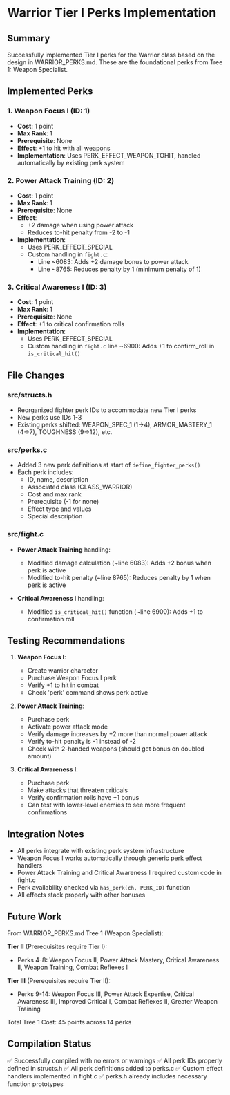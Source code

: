 # Warrior Tier I Perks Implementation

## Summary
Successfully implemented Tier I perks for the Warrior class based on the design in WARRIOR_PERKS.md. These are the foundational perks from Tree 1: Weapon Specialist.

## Implemented Perks

### 1. Weapon Focus I (ID: 1)
- **Cost**: 1 point
- **Max Rank**: 1
- **Prerequisite**: None
- **Effect**: +1 to hit with all weapons
- **Implementation**: Uses PERK_EFFECT_WEAPON_TOHIT, handled automatically by existing perk system

### 2. Power Attack Training (ID: 2)
- **Cost**: 1 point
- **Max Rank**: 1
- **Prerequisite**: None
- **Effect**: 
  - +2 damage when using power attack
  - Reduces to-hit penalty from -2 to -1
- **Implementation**: 
  - Uses PERK_EFFECT_SPECIAL
  - Custom handling in `fight.c`:
    - Line ~6083: Adds +2 damage bonus to power attack
    - Line ~8765: Reduces penalty by 1 (minimum penalty of 1)

### 3. Critical Awareness I (ID: 3)
- **Cost**: 1 point
- **Max Rank**: 1
- **Prerequisite**: None
- **Effect**: +1 to critical confirmation rolls
- **Implementation**:
  - Uses PERK_EFFECT_SPECIAL
  - Custom handling in `fight.c` line ~6900: Adds +1 to confirm_roll in `is_critical_hit()`

## File Changes

### src/structs.h
- Reorganized fighter perk IDs to accommodate new Tier I perks
- New perks use IDs 1-3
- Existing perks shifted: WEAPON_SPEC_1 (1→4), ARMOR_MASTERY_1 (4→7), TOUGHNESS (9→12), etc.

### src/perks.c
- Added 3 new perk definitions at start of `define_fighter_perks()`
- Each perk includes:
  - ID, name, description
  - Associated class (CLASS_WARRIOR)
  - Cost and max rank
  - Prerequisite (-1 for none)
  - Effect type and values
  - Special description

### src/fight.c
- **Power Attack Training** handling:
  - Modified damage calculation (~line 6083): Adds +2 bonus when perk is active
  - Modified to-hit penalty (~line 8765): Reduces penalty by 1 when perk is active
  
- **Critical Awareness I** handling:
  - Modified `is_critical_hit()` function (~line 6900): Adds +1 to confirmation roll

## Testing Recommendations

1. **Weapon Focus I**:
   - Create warrior character
   - Purchase Weapon Focus I perk
   - Verify +1 to hit in combat
   - Check 'perk' command shows perk active

2. **Power Attack Training**:
   - Purchase perk
   - Activate power attack mode
   - Verify damage increases by +2 more than normal power attack
   - Verify to-hit penalty is -1 instead of -2
   - Check with 2-handed weapons (should get bonus on doubled amount)

3. **Critical Awareness I**:
   - Purchase perk
   - Make attacks that threaten criticals
   - Verify confirmation rolls have +1 bonus
   - Can test with lower-level enemies to see more frequent confirmations

## Integration Notes

- All perks integrate with existing perk system infrastructure
- Weapon Focus I works automatically through generic perk effect handlers
- Power Attack Training and Critical Awareness I required custom code in fight.c
- Perk availability checked via `has_perk(ch, PERK_ID)` function
- All effects stack properly with other bonuses

## Future Work

From WARRIOR_PERKS.md Tree 1 (Weapon Specialist):

**Tier II** (Prerequisites require Tier I):
- Perks 4-8: Weapon Focus II, Power Attack Mastery, Critical Awareness II, Weapon Training, Combat Reflexes I

**Tier III** (Prerequisites require Tier II):
- Perks 9-14: Weapon Focus III, Power Attack Expertise, Critical Awareness III, Improved Critical I, Combat Reflexes II, Greater Weapon Training

Total Tree 1 Cost: 45 points across 14 perks

## Compilation Status

✅ Successfully compiled with no errors or warnings
✅ All perk IDs properly defined in structs.h
✅ All perk definitions added to perks.c
✅ Custom effect handlers implemented in fight.c
✅ perks.h already includes necessary function prototypes
